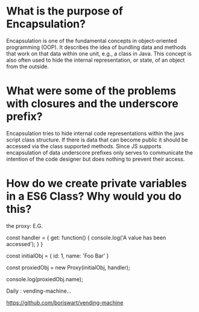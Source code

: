 # What is the purpose of Encapsulation?

Encapsulation is one of the fundamental concepts in object-oriented programming (OOP). It describes the idea of bundling data and methods that work on that data within one unit, e.g., a class in Java. This concept is also often used to hide the internal representation, or state, of an object from the outside.


# What were some of the problems with closures and the underscore prefix?

Encapsulation tries to hide internal code representations within the javs script class structure. If there is data that can become public it should be accessed via the class supported methods. Since JS supports encapsulation of data underscore prefixes only serves to communicate the intention of the code designer but does nothing to prevent their access.  


# How do we create private variables in a ES6 Class? Why would you do this?

the proxy: E.G.

const handler = {
  get: function() {
    console.log('A value has been accessed');
  }
}

const initialObj = {
  id: 1,
  name: 'Foo Bar'
}

const proxiedObj = new Proxy(initialObj, handler);

console.log(proxiedObj.name); 

Daily :  vending-machine...

https://github.com/boriswart/vending-machine


